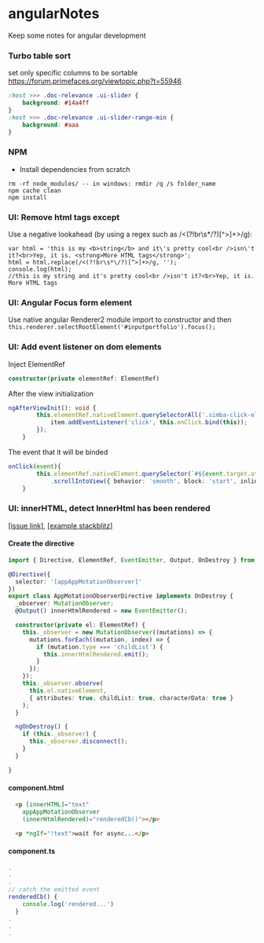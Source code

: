 # angularNotes
Keep some notes for angular development

### Turbo table sort
set only specific columns to be sortable
https://forum.primefaces.org/viewtopic.php?t=55946
```css
:host >>> .doc-relevance .ui-slider {
    background: #14a4ff
}
:host >>> .doc-relevance .ui-slider-range-min {
    background: #aaa
}
```

### NPM
- Install dependencies from scratch
```
rm -rf node_modules/ -- in windows: rmdir /q /s folder_name
npm cache clean
npm install
```

### UI: Remove html tags except
Use a negative lookahead (by using a regex such as /<(?!br\s*\/?)[^>]+>/g):
```
var html = 'this is my <b>string</b> and it\'s pretty cool<br />isn\'t it?<br>Yep, it is. <strong>More HTML tags</strong>';
html = html.replace(/<(?!br\s*\/?)[^>]+>/g, '');
console.log(html); 
//this is my string and it's pretty cool<br />isn't it?<br>Yep, it is. More HTML tags
```

### UI: Angular Focus form element
Use native angular Renderer2 module
import to constructor and then `this.renderer.selectRootElement('#inputportfolio').focus();`

### UI: Add event listener on dom elements
Inject ElementRef
```ts
constructor(private elementRef: ElementRef)
```
After the view initialization
```ts
ngAfterViewInit(): void {
        this.elementRef.nativeElement.querySelectorAll('.simba-click-element').forEach(item => {
            item.addEventListener('click', this.onClick.bind(this));
        });
    }
```
The event that it will be binded
```ts
onClick(event){
        this.elementRef.nativeElement.querySelector(`#${event.target.attributes.targetId.value}`)
            .scrollIntoView({ behavior: 'smooth', block: 'start', inline: 'nearest' });
    }
```
### UI: innerHTML, detect InnerHtml has been rendered
[[issue link]](https://github.com/angular/angular/issues/21163), [[example stackblitz]](https://stackblitz.com/edit/angular-mutationobserver)

#### Create the directive 
```typescript
import { Directive, ElementRef, EventEmitter, Output, OnDestroy } from '@angular/core';

@Directive({
  selector: '[appAppMotationObserver]'
})
export class AppMotationObserverDirective implements OnDestroy {
  _observer: MutationObserver;
  @Output() innerHtmlRendered = new EventEmitter();

  constructor(private el: ElementRef) {
    this._observer = new MutationObserver((mutations) => {
      mutations.forEach((mutation, index) => {
        if (mutation.type === 'childList') {
          this.innerHtmlRendered.emit();
        }
      });
    });
    this._observer.observe(
      this.el.nativeElement,
      { attributes: true, childList: true, characterData: true }
    );
  }

  ngOnDestroy() {
    if (this._observer) {
      this._observer.disconnect();
    }
  }

}
```
#### component.html
```html
  <p [innerHTML]="text"
    appAppMotationObserver 
    (innerHtmlRendered)="renderedCb()"></p>

  <p *ngIf="!text">wait for async...</p>
```
#### component.ts
```typescript
.
.
.
// catch the emitted event
renderedCb() {
    console.log('rendered...')
  }
.
.
.
```
